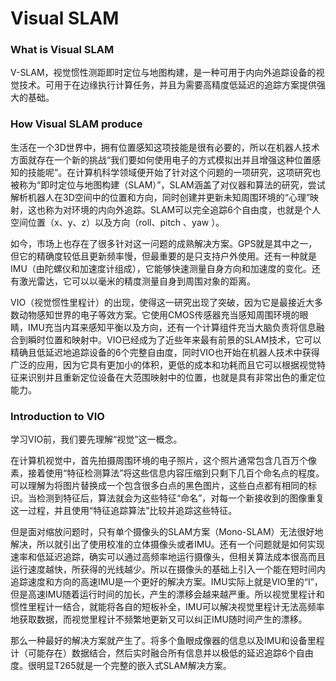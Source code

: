 # Visual SLAM

### What is Visual SLAM

V-SLAM，视觉惯性测距即时定位与地图构建，是一种可用于内向外追踪设备的视觉技术。可用于在边缘执行计算任务，并且为需要高精度低延迟的追踪方案提供强大的基础。

### How Visual SLAM produce

生活在一个3D世界中，拥有位置感知这项技能是很有必要的，所以在机器人技术方面就存在一个新的挑战“我们要如何使用电子的方式模拟出并且增强这种位置感知的技能呢”。在计算机科学领域便开始了针对这个问题的一项研究，这项研究也被称为“即时定位与地图构建（SLAM）”，SLAM涵盖了对仪器和算法的研究，尝试解析机器人在3D空间中的位置和方向，同时创建并更新未知周围环境的“心理”映射，这也称为对环境的内向外追踪。SLAM可以完全追踪6个自由度，也就是个人空间位置（x、y、z）以及方向（roll、pitch 、yaw ）。

如今，市场上也存在了很多针对这一问题的成熟解决方案。GPS就是其中之一，但它的精确度较低且更新频率慢，但最重要的是只支持户外使用。还有一种就是IMU（由陀螺仪和加速度计组成），它能够快速测量自身方向和加速度的变化。还有激光雷达，它可以以毫米的精度测量自身到周围对象的距离。

VIO（视觉惯性里程计）的出现，使得这一研究出现了突破，因为它是最接近大多数动物感知世界的电子等效方案。它使用CMOS传感器充当感知周围环境的眼睛，IMU充当内耳来感知平衡以及方向，还有一个计算组件充当大脑负责将信息融合到瞬时位置和映射中。VIO已经成为了近些年来最有前景的SLAM技术，它可以精确且低延迟地追踪设备的6个完整自由度，同时VIO也开始在机器人技术中获得广泛的应用，因为它具有更加小的体积，更低的成本和功耗而且它可以根据视觉特征来识别并且重新定位设备在大范围映射中的位置，也就是具有非常出色的重定位能力。

### Introduction to VIO

学习VIO前，我们要先理解“视觉”这一概念。

在计算机视觉中，首先拍摄周围环境的电子照片，这个照片通常包含几百万个像素，接着使用“特征检测算法”将这些信息内容压缩到只剩下几百个命名点的程度。可以理解为将图片替换成一个包含很多白点的黑色图片，这些白点都有相同的标识。当检测到特征后，算法就会为这些特征“命名”，对每一个新接收到的图像重复这一过程，并且使用“特征追踪算法”比较并追踪这些特征。

但是面对缩放问题时，只有单个摄像头的SLAM方案（Mono-SLAM）无法很好地解决，所以就引出了使用校准的立体摄像头或者IMU。还有一个问题就是如何实现速率和低延迟追踪，确实可以通过高频率地运行摄像头，但相关算法成本很高而且运行速度越快，所获得的光线越少。所以在摄像头的基础上引入一个能在短时间内追踪速度和方向的高速IMU是一个更好的解决方案。IMU实际上就是VIO里的“I”，但是高速IMU随着运行时间的加长，产生的漂移会越来越严重。所以视觉里程计和惯性里程计一结合，就能将各自的短板补全，IMU可以解决视觉里程计无法高频率地获取数据，而视觉里程计不频繁地更新又可以纠正IMU随时间产生的漂移。

那么一种最好的解决方案就产生了。将多个鱼眼成像器的信息以及IMU和设备里程计（可能存在）数据结合，然后实时融合所有信息并以极低的延迟追踪6个自由度。很明显T265就是一个完整的嵌入式SLAM解决方案。

